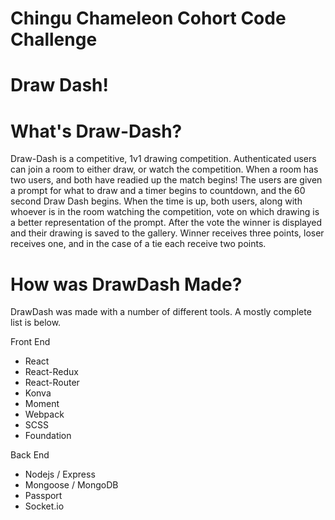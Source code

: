 # Chingu Chameleon Cohort Code Challenge

# Draw Dash!

# What's Draw-Dash?
Draw-Dash is a competitive, 1v1 drawing competition. Authenticated users can join a room to either draw, or watch the competition. When a room has two users, and both have readied up the match begins! The users are given a prompt for what to draw and a timer begins to countdown, and the 60 second Draw Dash begins. When the time is up, both users, along with whoever is in the room watching the competition, vote on which drawing is a better representation of the prompt. After the vote the winner is displayed and their drawing is saved to the gallery. Winner receives three points, loser receives one, and in the case of a tie each receive two points.

# How was DrawDash Made?

DrawDash was made with a number of different tools. A mostly complete list is below.

Front End
- React
- React-Redux
- React-Router
- Konva
- Moment
- Webpack
- SCSS
- Foundation

Back End
- Nodejs / Express
- Mongoose / MongoDB
- Passport
- Socket.io
